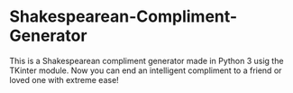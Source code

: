 # Shakespearean-Compliment-Generator
This is a Shakespearean compliment generator made in Python 3 usig the TKinter module. Now you can end an intelligent compliment to a friend or loved one with extreme ease!
